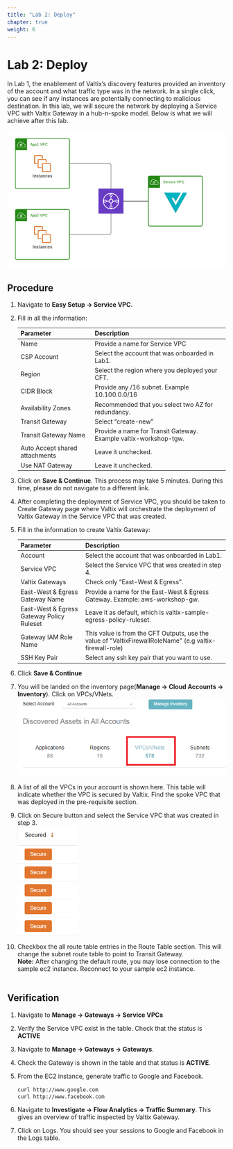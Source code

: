 ```yaml
---
title: "Lab 2: Deploy"
chapter: true
weight: 6
---
```


# Lab 2: Deploy

In Lab 1, the enablement of Valtix’s discovery features provided an inventory of the account and what traffic type was in the network. In a single click, you can see if any instances are potentially connecting to malicious destination.  In this lab, we will secure the network by deploying a Service VPC with Valtix Gateway in a hub-n-spoke model. Below is what we will achieve after this lab.

![Centralized_VPC](centralized_model.png)

## Procedure

1. Navigate to **Easy Setup -> Service VPC**.
2. Fill in all the information:

     Parameter | Description
     ----------|-------------
     Name| Provide a name for Service VPC
     CSP Account| Select the account that was onboarded in Lab1.
     Region| Select the region where you deployed your CFT. 
     CIDR Block| Provide any /16 subnet. Example 10.100.0.0/16
     Availability Zones|Recommended that you select two AZ for redundancy.
     Transit Gateway| Select “create-new”
     Transit Gateway Name|  Provide a name for Transit Gateway. Example valtix-workshop-tgw.
     Auto Accept shared attachments| Leave it unchecked.
     Use NAT Gateway| Leave it unchecked.

3. Click on **Save & Continue**. This process may take 5 minutes. During this time, please do not navigate to a different link.
4. After completing the deployment of Service VPC, you should be taken to Create Gateway page where Valtix will orchestrate the deployment of Valtix Gateway in the Service VPC that was created.
5. Fill in the information to create Valtix Gateway:

     Parameter | Description
     ---------|-------------
     Account| Select the account that was onboarded in Lab1.
     Service VPC| Select the Service VPC that was created in step 4.
     Valtix Gateways| Check only “East-West & Egress”.
     East-West & Egress Gateway Name| Provide a name for the East-West & Egress Gateway. Example: aws-workshop-gw.
     East-West & Egress Gateway Policy Ruleset| Leave it as default, which is valtix-sample-egress-policy-ruleset.
     Gateway IAM Role Name| This value is from the CFT Outputs, use the value of "ValtixFirewallRoleName" (e.g valtix-firewall-role)
     SSH Key Pair| Select any ssh key pair that you want to use. 
     
6. Click **Save & Continue**
7. You will be landed on the inventory page(**Manage -> Cloud Accounts -> Inventory**). Click on VPCs/VNets. 
![VPC](Inventory_VPC.png)
8. A list of all the VPCs in your account is shown here. This table will indicate whether the VPC is secured by Valtix. Find the spoke VPC that was deployed in the pre-requisite section.
9. Click on Secure button and select the Service VPC that was created in step 3.<br>
![secure](secure.png) <br>
10. Checkbox the all route table entries in the Route Table section. This will change the subnet route table to point to Transit Gateway. <br>
**Note:** After changing the default route, you may lose connection to the sample ec2 instance. Reconnect to your sample ec2 instance.
<br><br>

## Verification 

1. Navigate to **Manage -> Gateways -> Service VPCs**
2. Verify the Service VPC exist in the table. Check that the status is **ACTIVE**
3. Navigate to **Manage -> Gateways -> Gateways**.
4. Check the Gateway is shown in the table and that status is **ACTIVE**.
5. From the EC2 instance, generate traffic to Google and Facebook.

    ```
    curl http://www.google.com
    curl http://www.facebook.com
    ```
    
6. Navigate to **Investigate -> Flow Analytics -> Traffic Summary**. This gives an overview of traffic inspected by Valtix Gateway.
7. Click on Logs. You should see your sessions to Google and Facebook in the Logs table.

